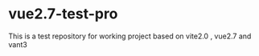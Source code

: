 # vue2.7-test-pro
This is a test repository for working project based on vite2.0 , vue2.7 and vant3
